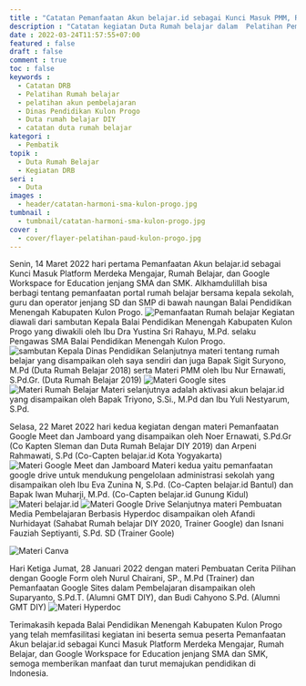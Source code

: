 ```yaml
---
title : "Catatan Pemanfaatan Akun belajar.id sebagai Kunci Masuk PMM, Rumah Belajar, dan GWE jenjang SMA dan SMK Kulon Progo"
description : "Catatan kegiatan Duta Rumah belajar dalam  Pelatihan Pemanfaatan Akun Pembelajaran Terintegrasi Rumah belajar jenjang SMA dan SMK Kulon Progo"
date : 2022-03-24T11:57:55+07:00
featured : false
draft : false
comment : true
toc : false
keywords : 
  - Catatan DRB
  - Pelatihan Rumah belajar
  - pelatihan akun pembelajaran
  - Dinas Pendidikan Kulon Progo
  - Duta rumah belajar DIY
  - catatan duta rumah belajar
kategori : 
  - Pembatik
topik :
  - Duta Rumah Belajar
  - Kegiatan DRB
seri : 
  - Duta
images : 
  - header/catatan-harmoni-sma-kulon-progo.jpg
tumbnail : 
  - tumbnail/catatan-harmoni-sma-kulon-progo.jpg
cover : 
  - cover/flayer-pelatihan-paud-kulon-progo.jpg
---
```


Senin, 14 Maret 2022 hari pertama Pemanfaatan Akun belajar.id sebagai Kunci Masuk Platform Merdeka Mengajar, Rumah Belajar, dan Google Workspace for Education jenjang SMA dan SMK. Alkhamdulillah bisa berbagi tentang pemanfaatan portal rumah belajar bersama kepala sekolah, guru dan operator jenjang SD dan SMP di bawah naungan Balai Pendidikan Menengah Kabupaten Kulon Progo. 
![Pemanfaatan Rumah belajar](/images/drb21/pelatihan-sma-kp/sosialisasi-sma-kp-8.jpg)
Kegiatan diawali dari sambutan Kepala Balai Pendidikan Menengah Kabupaten Kulon Progo yang diwakili oleh Ibu Dra Yustina Sri Rahayu, M.Pd. selaku Pengawas SMA Balai Pendidikan Menengah Kulon Progo. 
![sambutan Kepala Dinas Pendidikan](/images/drb21/pelatihan-sma-kp/sosialisasi-sma-kp.jpg)
Selanjutnya materi tentang rumah belajar yang disampaikan oleh saya sendiri dan juga Bapak Sigit Suryono, M.Pd (Duta Rumah Belajar 2018) serta Materi PMM oleh Ibu Nur Ernawati, S.Pd.Gr. (Duta Rumah Belajar 2019)
![Materi Google sites](/images/drb21/pelatihan-sma-kp/sosialisasi-sma-kp-1.jpg)
![Materi Rumah Belajar](/images/drb21/pelatihan-sma-kp/sosialisasi-sma-kp-2.jpg)
Materi selanjutnya adalah aktivasi akun belajar.id yang disampaikan oleh Bapak Triyono, S.Si., M.Pd dan Ibu Yuli Nestyarum, S.Pd.

Selasa, 22 Maret 2022 hari kedua kegiatan dengan materi Pemanfaatan Google Meet dan Jamboard yang disampaikan oleh Noer Ernawati, S.Pd.Gr (Co Kapten Sleman dan Duta Rumah Belajar DIY 2019) dan Arpeni Rahmawati, S.Pd (Co-Capten belajar.id Kota Yogyakarta)
![Materi  Google Meet dan Jamboard](/images/drb21/pelatihan-sma-kp/sosialisasi-sma-kp-6.jpg)
Materi kedua yaitu pemanfaatan google drive untuk mendukung pengelolaan administrasi sekolah yang disampaikan oleh Ibu Eva Zunina N, S.Pd. (Co-Capten belajar.id Bantul) dan Bapak Iwan Muharji, M.Pd. (Co-Capten belajar.id Gunung Kidul)
![Materi belajar.id](/images/drb21/pelatihan-sma-kp/sosialisasi-sma-kp-3.jpg)
![Materi Google Drive](/images/drb21/pelatihan-sma-kp/sosialisasi-sma-kp-4.jpg)
Selanjutnya materi Pembuatan Media Pembelajaran Berbasis Hyperdoc disampaikan oleh Afandi Nurhidayat
(Sahabat Rumah belajar DIY 2020, Trainer Google) dan Isnani Fauziah Septiyanti, S.Pd. SD (Trainer Goole)


![Materi Canva](/images/drb21/pelatihan-sma-kp/sosialisasi-sma-kp-7.jpg)

Hari Ketiga Jumat, 28 Januari 2022 dengan materi Pembuatan Cerita Pilihan dengan Google Form oleh Nurul Chairani, SP., M.Pd (Trainer) dan Pemanfaatan Google Sites dalam Pembelajaran disampaikan oleh Suparyanto, S.Pd.T. (Alumni GMT DIY), dan Budi Cahyono S.Pd. (Alumni GMT DIY)
![Materi Hyperdoc](/images/drb21/pelatihan-sma-kp/sosialisasi-sma-kp-5.jpg)

Terimakasih kepada Balai Pendidikan Menengah Kabupaten Kulon Progo yang telah memfasilitasi kegiatan ini beserta semua peserta Pemanfaatan Akun belajar.id sebagai Kunci Masuk Platform Merdeka Mengajar, Rumah Belajar, dan Google Workspace for Education jenjang SMA dan SMK, semoga memberikan manfaat dan turut memajukan pendidikan di Indonesia.